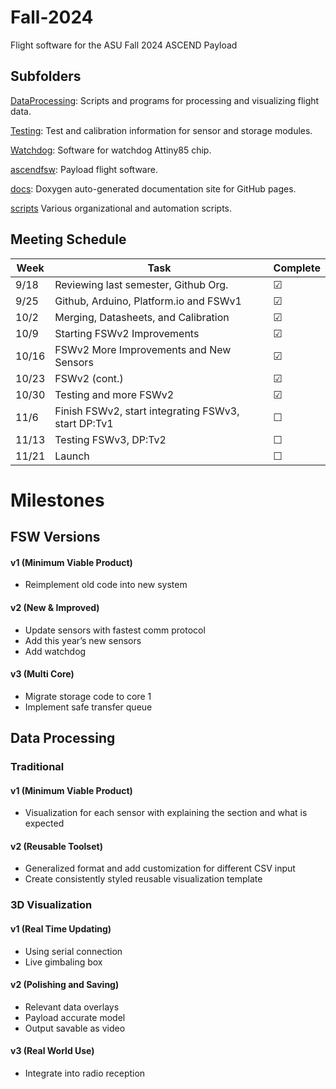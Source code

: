 # Fall-2024
Flight software for the ASU Fall 2024 ASCEND Payload

## Subfolders

[DataProcessing](/DataProcessing/): Scripts and programs for processing and visualizing flight data.

[Testing](/Testing/): Test and calibration information for sensor and storage modules.

[Watchdog](/Watchdog/): Software for watchdog Attiny85 chip.

[ascendfsw](/ascendfsw/): Payload flight software.

[docs](/docs/): Doxygen auto-generated documentation site for GitHub pages. 

[scripts](/scripts/) Various organizational and automation scripts. 


## Meeting Schedule

| Week  | Task                                                | Complete   |
|-------|-----------------------------------------------------|------------|
| 9/18  | Reviewing last semester, Github Org.                | &#x2611;   |
| 9/25  | Github, Arduino, Platform.io and FSWv1              | &#x2611;   |
| 10/2  | Merging, Datasheets, and Calibration                | &#x2611;   |
| 10/9  | Starting FSWv2 Improvements                         | &#x2611;   |
| 10/16 | FSWv2 More Improvements and New Sensors             | &#x2611;   |
| 10/23 | FSWv2 (cont.)                                       | &#x2611;   |
| 10/30 | Testing and more FSWv2                              | &#x2611;   |
| 11/6  | Finish FSWv2, start integrating FSWv3, start DP:Tv1 | &#x2610;   |
| 11/13 | Testing FSWv3, DP:Tv2                               | &#x2610;   |
| 11/21 | Launch                                              | &#x2610;   |

# Milestones 

## FSW Versions
#### v1 (Minimum Viable Product)
* Reimplement old code into new system
#### v2 (New & Improved)
* Update sensors with fastest comm protocol
* Add this year’s new sensors
* Add watchdog
#### v3 (Multi Core)
* Migrate storage code to core 1
* Implement safe transfer queue

## Data Processing
### Traditional
#### v1 (Minimum Viable Product)
* Visualization for each sensor with explaining the section and what is expected
#### v2 (Reusable Toolset)
* Generalized format and add customization for different CSV input 
* Create consistently styled reusable visualization template 
### 3D Visualization 
#### v1 (Real Time Updating) 
* Using serial connection
* Live gimbaling box
#### v2 (Polishing and Saving)
* Relevant data overlays 
* Payload accurate model
* Output savable as video
#### v3 (Real World Use)
* Integrate into radio reception
